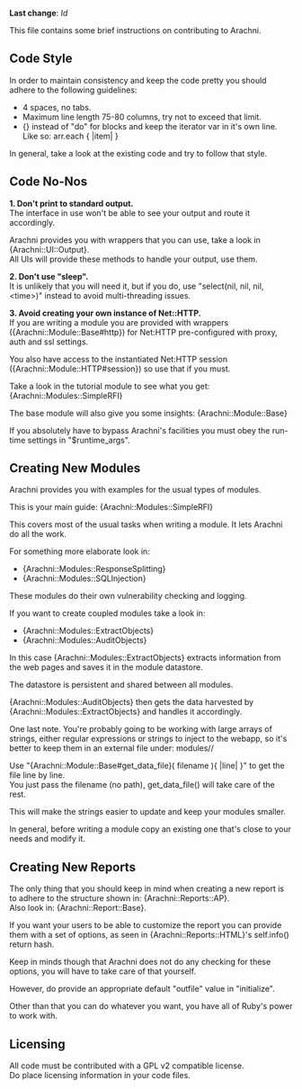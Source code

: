 **Last change**:    $Id$

This file contains some brief instructions on contributing to Arachni.    

Code Style
----
In order to maintain consistency and keep the code pretty you should
adhere to the following guidelines:

 - 4 spaces, no tabs.
 - Maximum line length 75-80 columns, try not to exceed that limit.
 - {} instead of "do" for blocks and keep the iterator var in it's own line.<br/>
    Like so:
        arr.each {
            |item|
        }

In general, take a look at the existing code and try to follow that style.


Code No-Nos
----
**1. Don't print to standard output.**<br/>
The interface in use won't be able to see your output and route it
accordingly.

Arachni provides you with wrappers that you can use, take a look in {Arachni::UI::Output}.<br/>
All UIs will provide these methods to handle your output, use them.


**2. Don't use "sleep".**<br/>
It is unlikely that you will need it, but if you do, use
"select(nil, nil, nil, &lt;time&gt;)" instead to avoid multi-threading issues.


**3. Avoid creating your own instance of Net::HTTP.**<br/>
If you are writing a module you are provided with wrappers ({Arachni::Module::Base#http}) for Net:HTTP
pre-configured with proxy, auth and ssl settings.

You also have access to the instantiated Net:HTTP session ({Arachni::Module::HTTP#session}) so use that
if you must.

Take a look in the tutorial module to see what you get: {Arachni::Modules::SimpleRFI}
    
The base module will also give you some insights: {Arachni::Module::Base}

If you absolutely have to bypass Arachni's facilities you must obey the
run-time settings in "$runtime_args".


Creating New Modules
----
Arachni provides you with examples for the usual types of modules.

This is your main guide: {Arachni::Modules::SimpleRFI}
    
This covers most of the usual tasks when writing a module.
It lets Arachni do all the work.

For something more elaborate look in:<br/>
- {Arachni::Modules::ResponseSplitting}<br/>
- {Arachni::Modules::SQLInjection}
    
These modules do their own vulnerability checking and logging.

If you want to create coupled modules take a look in:<br/>
- {Arachni::Modules::ExtractObjects}<br/>
- {Arachni::Modules::AuditObjects}

In this case {Arachni::Modules::ExtractObjects} extracts information from the
web pages and saves it in the module datastore.

The datastore is persistent and shared between all modules.

{Arachni::Modules::AuditObjects} then gets the data harvested by {Arachni::Modules::ExtractObjects}
and handles it accordingly.

One last note.
You're probably going to be working with large arrays of strings,
either regular expressions or strings to inject to the webapp,
so it's better to keep them in an external file under:
    modules/<modname>/

Use "{Arachni::Module::Base#get_data_file}( filename ){ |line| }" to get the file line by line.<br/>
You just pass the filename (no path), get_data_file() will take care of the rest. 

This will make the strings easier to update and keep your modules smaller.

In general, before writing a module copy an existing one that's close
to your needs and modify it.


Creating New Reports<br/>
----
The only thing that you should keep in mind when creating a new report
is to adhere to the structure shown in: {Arachni::Reports::AP}.<br/>
Also look in: {Arachni::Report::Base}.

If you want your users to be able to customize the report you can
provide them with a set of options, as seen in {Arachni::Reports::HTML}'s self.info() return hash.

Keep in minds though that Arachni does not do any checking for these options,
you will have to take care of that yourself.

However, do provide an appropriate default "outfile" value in "initialize".

Other than that you can do whatever you want, you have all of Ruby's
power to work with. 


Licensing
----
All code must be contributed with a GPL v2 compatible license.<br/>
Do place licensing information in your code files.

